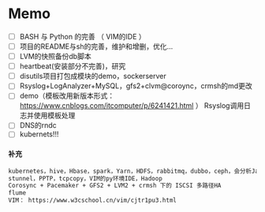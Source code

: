 
# Memo

- [ ] BASH 与 Python 的完善 （ VIM的IDE ）
- [ ] 项目的README与sh的完善，维护和增删，优化...
- [ ] LVM的快照备份db脚本
- [ ] heartbeat(安装部分不完善)，研究
- [ ] disutils项目打包成模块的demo，sockerserver
- [ ] Rsyslog+LogAnalyzer+MySQL，gfs2+clvm@coroync，crmsh的md更改
- [ ] demo（模板改用新版本形式：https://www.cnblogs.com/itcomputer/p/6241421.html ） Rsyslog调用日志并使用模板处理
- [ ] DNS的rndc
- [ ] kubernets!!!

#### 补充
```txt
kubernetes，hive，Hbase，spark，Yarn，HDFS，rabbitmq，dubbo，ceph，会分析Java程序的僵死，死锁等问题
stunnel，PPTP，tcpcopy，VIM的py环境IDE，Hadoop
Corosync + Pacemaker + GFS2 + LVM2 + crmsh 下的 ISCSI 多路径HA
flume
VIM： https://www.w3cschool.cn/vim/cjtr1pu3.html
```
